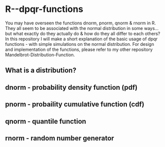 # R--dpqr-functions

You may have overseen the functions dnorm, pnorm, qnorm & rnorm in R. They all seem to be associated with the normal distribution in some ways... but what exactly do they actually do & how do they all differ to each others? In this repository I will make a short explanation of the basic usage of dpqr functions - with simple simulations on the normal distribution. For design and implementation of the functions, please refer to my other repository Mandelbrot-Distribution-Function.

## What is a distribution?

## dnorm - probability density function (pdf)

## pnorm - probaility cumulative function (cdf)

## qnorm - quantile function

## rnorm - random number generator

